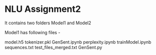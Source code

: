# NLU Assignment2
It contains two folders
Model1 and Model2

Model1 has following files - 

model.h5
tokenizer.pkl
GenSent.ipynb
perplexity.ipynb
trainModel.ipynb
sequences.txt
test_files_merged.txt
GenSent.py

